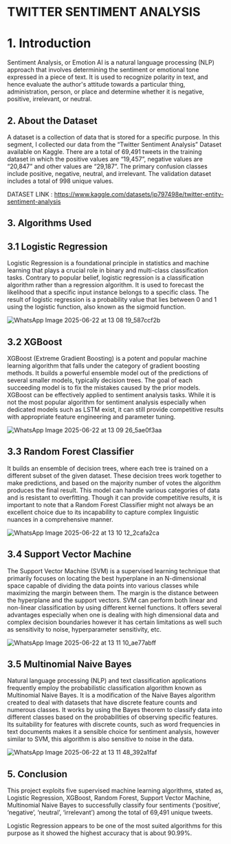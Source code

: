 # **TWITTER SENTIMENT ANALYSIS**
# 1. Introduction
Sentiment Analysis, or Emotion AI is a natural language processing (NLP) approach that involves determining the sentiment or emotional tone expressed in a piece of text. It is used to recognize polarity in text, and hence evaluate the author's attitude towards a particular thing, administration, person, or place and determine whether it is negative, positive, irrelevant, or neutral.

## 2. About the Dataset
A dataset is a collection of data that is stored for a specific purpose. In this segment, I collected our data from the “Twitter Sentiment Analysis” Dataset available on Kaggle. There are a total of 69,491 tweets in the training dataset in which the positive values are “19,457”, negative values are “20,847” and other values are “29,187”. The primary confusion classes include positive, negative, neutral, and irrelevant. The validation dataset includes a total of 998 unique values. 

DATASET LINK : https://www.kaggle.com/datasets/jp797498e/twitter-entity-sentiment-analysis

## 3. Algorithms Used
## 3.1 Logistic Regression
Logistic Regression is a foundational principle in statistics and machine learning that plays a crucial role in binary and multi-class classification tasks. Contrary to popular belief, logistic regression is a classification algorithm rather than a regression algorithm. It is used to forecast the likelihood that a specific input instance belongs to a specific class. The result of logistic regression is a probability value that lies between 0 and 1 using the logistic function, also known as the sigmoid function.

![WhatsApp Image 2025-06-22 at 13 08 19_587ccf2b](https://github.com/user-attachments/assets/f13f06ab-e2fb-4e36-b847-9a3afd55201c)

## 3.2 XGBoost
XGBoost (Extreme Gradient Boosting) is a potent and popular machine learning algorithm that falls under the category of gradient boosting methods. It builds a powerful ensemble model out of the predictions of several smaller models, typically decision trees. The goal of each succeeding model is to fix the mistakes caused by the prior models. XGBoost can be effectively applied to sentiment analysis tasks. While it is not the most popular algorithm for sentiment analysis especially when dedicated models such as LSTM exist, it can still provide competitive results with appropriate feature engineering and parameter tuning. 

![WhatsApp Image 2025-06-22 at 13 09 26_5ae0f3aa](https://github.com/user-attachments/assets/413f22a2-18b3-4818-a959-20b11c3ae866)


## 3.3 Random Forest Classifier
It builds an ensemble of decision trees, where each tree is trained on a different subset of the given dataset. These decision trees work together to make predictions, and based on the majority number of votes the algorithm produces the final result. This model can handle various categories of data and is resistant to overfitting. Though it can provide competitive results, it is important to note that a Random Forest Classifier might not always be an excellent choice due to its incapability to capture complex linguistic nuances in a comprehensive manner.

![WhatsApp Image 2025-06-22 at 13 10 12_2cafa2ca](https://github.com/user-attachments/assets/c8b43687-448d-4b6f-912f-42fc35104978)


## 3.4 Support Vector Machine
The Support Vector Machine (SVM) is a supervised learning technique that primarily focuses on locating the best hyperplane in an N-dimensional space capable of dividing the data points into various classes while maximizing the margin between them. The margin is the distance between the hyperplane and the support vectors. SVM can perform both linear and non-linear classification by using different kernel functions. It offers several advantages especially when one is dealing with high dimensional data and complex decision boundaries however it has certain limitations as well such as sensitivity to noise, hyperparameter sensitivity, etc.

![WhatsApp Image 2025-06-22 at 13 11 10_ae77abff](https://github.com/user-attachments/assets/15478310-be8a-4f69-9a50-cedc61fbaef3)


## 3.5 Multinomial Naive Bayes
Natural language processing (NLP) and text classification applications frequently employ the probabilistic classification algorithm known as Multinomial Naive Bayes. It is a modification of the Naive Bayes algorithm created to deal with datasets that have discrete feature counts and numerous classes. It works by using the Bayes theorem to classify data into different classes based on the probabilities of observing specific features. Its suitability for features with discrete counts, such as word frequencies in text documents makes it a sensible choice for sentiment analysis, however similar to SVM, this algorithm is also sensitive to noise in the data.

![WhatsApp Image 2025-06-22 at 13 11 48_392a1faf](https://github.com/user-attachments/assets/4be09923-6910-42ec-b335-bac02a2f7b11)

## 5. Conclusion
This project exploits five supervised machine learning algorithms, stated as, Logistic Regression, XGBoost, Random Forest, Support Vector Machine, Multinomial Naive Bayes to successfully classify four sentiments (‘positive’, ‘negative’, ‘neutral’, ‘irrelevant’) among the total of 69,491 unique tweets.

Logistic Regression appears to be one of the most suited algorithms for this purpose as it showed the highest accuracy that is about 90.99%. 



